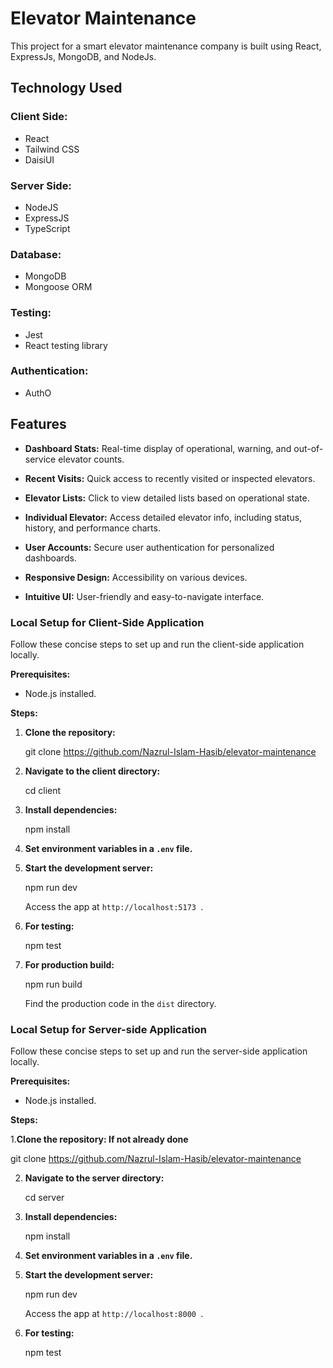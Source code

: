 # Elevator Maintenance

This project for a smart elevator maintenance company is built using React, ExpressJs, MongoDB, and NodeJs.

## Technology Used

### Client Side:
- React
- Tailwind CSS
- DaisiUI

### Server Side:
- NodeJS
- ExpressJS
- TypeScript

### Database:
- MongoDB
- Mongoose ORM

### Testing:
- Jest
- React testing library

### Authentication:
- AuthO

## Features

- **Dashboard Stats:** Real-time display of operational, warning, and out-of-service elevator counts.

- **Recent Visits:** Quick access to recently visited or inspected elevators.

- **Elevator Lists:** Click to view detailed lists based on operational state.

- **Individual Elevator:** Access detailed elevator info, including status, history, and performance charts.

- **User Accounts:** Secure user authentication for personalized dashboards.

- **Responsive Design:** Accessibility on various devices.

- **Intuitive UI:** User-friendly and easy-to-navigate interface.

### Local Setup for Client-Side Application

Follow these concise steps to set up and run the client-side application locally.

**Prerequisites:**

- Node.js installed.

**Steps:**

1. **Clone the repository:**

   git clone https://github.com/Nazrul-Islam-Hasib/elevator-maintenance


2. **Navigate to the client directory:**

   cd client

3. **Install dependencies:**

   npm install
   

4. **Set environment variables in a `.env` file.**

5. **Start the development server:**

   npm run dev
   

   Access the app at `http://localhost:5173 `.

6. **For testing:**

   
   npm test
   

7. **For production build:**

   npm run build
 

   Find the production code in the `dist` directory.

### Local Setup for Server-side Application

Follow these concise steps to set up and run the server-side application locally.

**Prerequisites:**

- Node.js installed.

**Steps:**

1.**Clone the repository:  If not already done**

   git clone https://github.com/Nazrul-Islam-Hasib/elevator-maintenance

2. **Navigate to the server directory:**

   cd server

3. **Install dependencies:**

   npm install
   

4. **Set environment variables in a `.env` file.**

5. **Start the development server:**

   npm run dev
   

   Access the app at `http://localhost:8000 `.

6. **For testing:**

   npm test